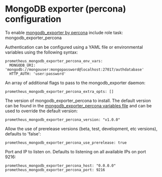 # MongoDB exporter (percona) configuration

To enable [mongodb_exporter by percona](https://github.com/percona/mongodb_exporter) include role task: mongodb_exporter_percona

Authentication can be configured using a YAML file or environmental variables using the following syntax:

    prometheus_mongodb_exporter_percona_env_vars:
      MONGODB_URI: 'mongodb://mongouser:mongopassword@localhost:27017/authdatabase'
      HTTP_AUTH: 'user:password'

An array of additional flags to pass to the mongodb_exporter daemon:

    prometheus_mongodb_exporter_percona_extra_opts: []

The version of mongodb_exporter_percona to install. The default version can be found in the [mongodb_exporter_percona variables file](../vars/software/mongodb_exporter_percona.yml) and can be used to override the default version:

    prometheus_mongodb_exporter_percona_version: "v1.0.0"

Allow the use of prerelease versions (beta, test, development, etc versions), defaults to 'false':

    prometheus_mongodb_exporter_percona_use_prerelease: true

Port and IP to listen on. Defaults to listening on all available IPs on port 9216:

    prometheus_mongodb_exporter_percona_host: "0.0.0.0"
    prometheus_mongodb_exporter_percona_port: 9216
